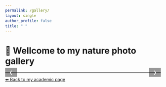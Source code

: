 ```yaml
---
permalink: /gallery/
layout: single
author_profile: false
title: " "
---
```

# 🌿 Wellcome to my nature photo gallery
<div class="carousel">
  <div class="slides">
    <img src="/images/gallery/photo1.webp" alt="Photo 1">
    <img src="/images/gallery/photo2.webp" alt="Photo 2">
    <img src="/images/gallery/photo3.webp" alt="Photo 3">
    <img src="/images/gallery/photo4.webp" alt="Photo 4">
    <img src="/images/gallery/photo5.webp" alt="Photo 5">
    <img src="/images/gallery/photo6.webp" alt="Photo 6">
    <img src="/images/gallery/photo7.webp" alt="Photo 7">
    <img src="/images/gallery/photo8.webp" alt="Photo 8">
    <img src="/images/gallery/photo9.webp" alt="Photo 9">
    <img src="/images/gallery/photo10.webp" alt="Photo 10">
    <img src="/images/gallery/photo11.webp" alt="Photo 11">
    <img src="/images/gallery/photo12.webp" alt="Photo 12">
    <img src="/images/gallery/photo13.webp" alt="Photo 13">
    <img src="/images/gallery/photo14.webp" alt="Photo 14">
    <img src="/images/gallery/photo15.webp" alt="Photo 15">
    <img src="/images/gallery/photo16.webp" alt="Photo 16">
    <img src="/images/gallery/photo17.webp" alt="Photo 17">
    <img src="/images/gallery/photo18.webp" alt="Photo 18">
    <img src="/images/gallery/photo19.webp" alt="Photo 19">
    <img src="/images/gallery/photo20.webp" alt="Photo 20">
    <img src="/images/gallery/photo21.webp" alt="Photo 21">
    <img src="/images/gallery/photo22.webp" alt="Photo 22">
    <img src="/images/gallery/photo23.webp" alt="Photo 23">
    <img src="/images/gallery/photo24.webp" alt="Photo 24">
    <img src="/images/gallery/photo25.webp" alt="Photo 25">
    <img src="/images/gallery/photo26.webp" alt="Photo 26">
    <img src="/images/gallery/photo27.webp" alt="Photo 27">
    <img src="/images/gallery/photo28.webp" alt="Photo 28">
    <img src="/images/gallery/photo29.webp" alt="Photo 29">
    <img src="/images/gallery/photo30.webp" alt="Photo 30">
    <img src="/images/gallery/photo31.webp" alt="Photo 31">
    <img src="/images/gallery/photo32.webp" alt="Photo 32">
    <img src="/images/gallery/photo33.webp" alt="Photo 33">
    <img src="/images/gallery/photo34.webp" alt="Photo 34">
    <img src="/images/gallery/photo35.webp" alt="Photo 35">
    <img src="/images/gallery/photo36.webp" alt="Photo 36">
    <img src="/images/gallery/photo37.webp" alt="Photo 37">
    <img src="/images/gallery/photo38.webp" alt="Photo 38">
    <img src="/images/gallery/photo39.webp" alt="Photo 39">
    <img src="/images/gallery/photo40.webp" alt="Photo 40">
    <img src="/images/gallery/photo41.webp" alt="Photo 41">
    <img src="/images/gallery/photo42.webp" alt="Photo 42">
    <img src="/images/gallery/photo43.webp" alt="Photo 43">
  </div>
  <button class="prev" onclick="plusSlides(-1)">❮</button>
  <button class="next" onclick="plusSlides(1)">❯</button>
</div>

<script>
let slideIndex = 0;
const slides = document.querySelectorAll(".carousel .slides img");
showSlide(slideIndex);

function plusSlides(n) {
  slideIndex = (slideIndex + n + slides.length) % slides.length;
  showSlide(slideIndex);
}

function showSlide(n) {
  slides.forEach((img, i) => {
    img.style.display = (i === n) ? "block" : "none";
  });
}
</script>

<style>
.carousel {
  position: relative;
  max-width: 1200px;
  margin: auto;
}
.carousel .slides img {
  height: 600px;
  display: block;      /* 让它能被居中 */
  margin: auto;        /* 居中对齐 */
  display: none;
}
.carousel .prev, .carousel .next {
  position: absolute;
  top: 50%;
  transform: translateY(-50%);
  background: rgba(0,0,0,0.4);
  color: white;
  border: none;
  padding: 0.5em 1em;
  cursor: pointer;
}
.carousel .prev { left: 0; }
.carousel .next { right: 0; }
</style>

---

[⬅ Back to my academic page](/)
